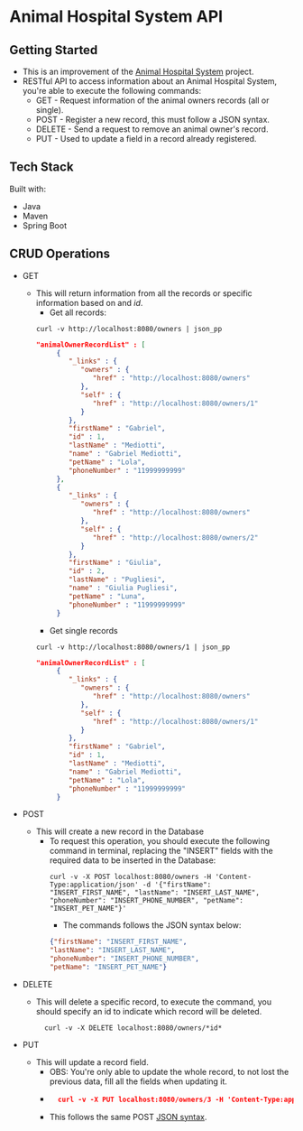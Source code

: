 # Animal Hospital System API
## Getting Started
* This is an improvement of the [Animal Hospital System](https://github.com/medzdev/Animal-Hospital-System) project.
* RESTful API to access information about an Animal Hospital System, you're able to execute the following commands:
  * GET - Request information of the animal owners records (all or single).
  * POST - Register a new record, this must follow a JSON syntax.
  * DELETE - Send a request to remove an animal owner's record.
  * PUT - Used to update a field in a record already registered.

## Tech Stack
Built with:
* Java
* Maven
* Spring Boot

## CRUD Operations
- GET 
  - This will return information from all the records or specific information based on and *id*.
    - Get all records:
    ```shell 
    curl -v http://localhost:8080/owners | json_pp
    ```
    ```json
    "animalOwnerRecordList" : [
         {
            "_links" : {
               "owners" : {
                  "href" : "http://localhost:8080/owners"
               },
               "self" : {
                  "href" : "http://localhost:8080/owners/1"
               }
            },
            "firstName" : "Gabriel",
            "id" : 1,
            "lastName" : "Mediotti",
            "name" : "Gabriel Mediotti",
            "petName" : "Lola",
            "phoneNumber" : "11999999999"
         },
         {
            "_links" : {
               "owners" : {
                  "href" : "http://localhost:8080/owners"
               },
               "self" : {
                  "href" : "http://localhost:8080/owners/2"
               }
            },
            "firstName" : "Giulia",
            "id" : 2,
            "lastName" : "Pugliesi",
            "name" : "Giulia Pugliesi",
            "petName" : "Luna",
            "phoneNumber" : "11999999999"
         }
    ```
    - Get single records
    ```shell 
    curl -v http://localhost:8080/owners/1 | json_pp
    ```
    ```json
    "animalOwnerRecordList" : [
         {
            "_links" : {
               "owners" : {
                  "href" : "http://localhost:8080/owners"
               },
               "self" : {
                  "href" : "http://localhost:8080/owners/1"
               }
            },
            "firstName" : "Gabriel",
            "id" : 1,
            "lastName" : "Mediotti",
            "name" : "Gabriel Mediotti",
            "petName" : "Lola",
            "phoneNumber" : "11999999999"
         }
    ```
    

- POST
  - This will create a new record in the Database
    - To request this operation, you should execute the following command in terminal, replacing the "INSERT" fields with the required data to be inserted in the Database:
      ```shell
      curl -v -X POST localhost:8080/owners -H 'Content-Type:application/json' -d '{"firstName": "INSERT_FIRST_NAME", "lastName": "INSERT_LAST_NAME", "phoneNumber": "INSERT_PHONE_NUMBER", "petName": "INSERT_PET_NAME"}'
      ```
      - The commands follows the <a id="json-syntax">JSON syntax</a> below:
      ```json
      {"firstName": "INSERT_FIRST_NAME", 
      "lastName": "INSERT_LAST_NAME",
      "phoneNumber": "INSERT_PHONE_NUMBER", 
      "petName": "INSERT_PET_NAME"}
      ```
- DELETE
  - This will delete a specific record, to execute the command, you should specify an id to indicate which record will be deleted.
    ```shell
      curl -v -X DELETE localhost:8080/owners/*id*
    ```
- PUT  
  - This will update a record field.
    - OBS: You're only able to update the whole record, to not lost the previous data, fill all the fields when updating it.
    - ```json
        curl -v -X PUT localhost:8080/owners/3 -H 'Content-Type:application/json' -d {"firstName": "INSERT_FIRST_NAME", "lastName": "INSERT_LAST_NAME", "phoneNumber": "INSERT_PHONE_NUMBER", "petName": "INSERT_PET_NAME"}'
      ```
    - This follows the same POST [JSON syntax](#json-syntax).
